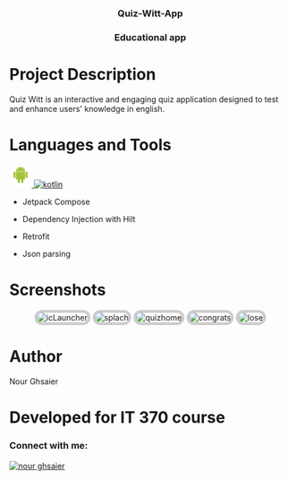 
<h3 align="center">Quiz-Witt-App</h3>
<h3 align="center"> Educational app </h3>

# Project Description
Quiz Witt is an interactive and engaging quiz application designed to test and enhance users' knowledge in english.

# Languages and Tools

<p align="left"> <a href="https://developer.android.com" target="_blank" rel="noreferrer"> <img src="https://raw.githubusercontent.com/devicons/devicon/master/icons/android/android-original-wordmark.svg" alt="android" width="40" height="40"/> </a> <a href="https://kotlinlang.org" target="_blank" rel="noreferrer"> <img src="https://www.vectorlogo.zone/logos/kotlinlang/kotlinlang-icon.svg" alt="kotlin" width="40" height="40"/> </a> </p>

* Jetpack Compose </p>
* Dependency Injection with Hilt</p>
* Retrofit </p>
* Json parsing </p>
# Screenshots
<div align="center">
  <img src="https://github.com/nour-ghsaier/Quiz_WittGhsaier/assets/148276631/57d304b9-9648-462a-9610-c5d6f0cd5b73" alt="icLauncher" width="220" style="border: 5px solid #ccc; border-radius: 15px;">
  <img src="https://github.com/nour-ghsaier/Quiz_WittGhsaier/assets/148276631/d4f0994d-c2a5-4373-b40d-0700bca27acb" alt="splach" width="220" style="border: 5px solid #ccc; border-radius: 15px;">
  <img src="https://github.com/nour-ghsaier/Quiz_WittGhsaier/assets/148276631/cc07e652-36b1-4137-97e1-edde206c3fe9" alt="quizhome" width="220" style="border: 5px solid #ccc; border-radius: 15px;">
  <img src="https://github.com/nour-ghsaier/Quiz_WittGhsaier/assets/148276631/0b3c848f-0302-4d9e-864d-687cc64375f4" alt="congrats" width="220" style="border: 5px solid #ccc; border-radius: 15px;">
  <img src="https://github.com/nour-ghsaier/Quiz_WittGhsaier/assets/148276631/f5be3290-8946-48be-8e48-1d321520d4f2" alt="lose" width="220" style="border: 5px solid #ccc; border-radius: 15px;">
</div>







# Author
Nour Ghsaier

# Developed for IT 370 course


<h3 align="left">Connect with me:</h3>
<p align="left">
<a href="https://linkedin.com/in/nour ghsaier" target="blank"><img align="center" src="https://raw.githubusercontent.com/rahuldkjain/github-profile-readme-generator/master/src/images/icons/Social/linked-in-alt.svg" alt="nour ghsaier" height="30" width="40" /></a>
</p>


